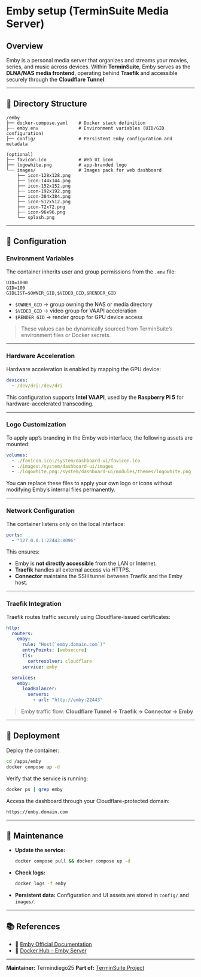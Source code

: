 # Emby setup (TerminSuite Media Server)

## Overview

Emby is a personal media server that organizes and streams your movies, series, and music across devices.
Within **TerminSuite**, Emby serves as the **DLNA/NAS media frontend**, operating behind **Traefik** and accessible securely through the **Cloudflare Tunnel**.

---

## 📁 Directory Structure

```
/emby
├── docker-compose.yaml    # Docker stack definition
├── emby.env               # Environment variables (UID/GID configuration)
├── config/                # Persistent Emby configuration and metadata

(optional)
├── favicon.ico            # Web UI icon
├── logowhite.png          # app-branded logo
└── images/                # Images pack for web dashboard
    ├── icon-128x128.png
    ├── icon-144x144.png
    ├── icon-152x152.png
    ├── icon-192x192.png
    ├── icon-384x384.png
    ├── icon-512x512.png
    ├── icon-72x72.png
    ├── icon-96x96.png
    └── splash.png
```

---

## 🔧 Configuration

### Environment Variables

The container inherits user and group permissions from the `.env` file:

```env
UID=1000
GID=100
GIDLIST=$OWNER_GID,$VIDEO_GID,$RENDER_GID
```

* `$OWNER_GID` → group owning the NAS or media directory
* `$VIDEO_GID` → video group for VAAPI acceleration
* `$RENDER_GID` → render group for GPU device access

> These values can be dynamically sourced from TerminSuite’s environment files or Docker secrets.

---

### Hardware Acceleration

Hardware acceleration is enabled by mapping the GPU device:

```yaml
devices:
  - /dev/dri:/dev/dri
```

This configuration supports **Intel VAAPI**, used by the **Raspberry Pi 5** for hardware-accelerated transcoding.

---

### Logo Customization

To apply app’s branding in the Emby web interface, the following assets are mounted:

```yaml
volumes:
  - ./favicon.ico:/system/dashboard-ui/favicon.ico
  - ./images:/system/dashboard-ui/images
  - ./logowhite.png:/system/dashboard-ui/modules/themes/logowhite.png
```

You can replace these files to apply your own logo or icons without modifying Emby’s internal files permanently.

---

### Network Configuration

The container listens only on the local interface:

```yaml
ports:
  - "127.0.0.1:22443:8096"
```

This ensures:

* Emby is **not directly accessible** from the LAN or Internet.
* **Traefik** handles all external access via HTTPS.
* **Connector** maintains the SSH tunnel between Traefik and the Emby host.

---

### Traefik Integration

Traefik routes traffic securely using Cloudflare-issued certificates:

```yaml
http:
  routers:
    emby:
      rule: "Host(`emby.domain.com`)"
      entryPoints: [websecure]
      tls:
        certresolver: cloudflare
      service: emby

  services:
    emby:
      loadBalancer:
        servers:
          - url: "http://emby:22443"
```

> Emby traffic flow:
> **Cloudflare Tunnel → Traefik → Connector → Emby**

---

## 🚀 Deployment

Deploy the container:

```bash
cd /apps/emby
docker compose up -d
```

Verify that the service is running:

```bash
docker ps | grep emby
```

Access the dashboard through your Cloudflare-protected domain:

```
https://emby.domain.com
```

---

## 🧰 Maintenance

* **Update the service:**

  ```bash
  docker compose pull && docker compose up -d
  ```

* **Check logs:**

  ```bash
  docker logs -f emby
  ```

* **Persistent data:**
  Configuration and UI assets are stored in `config/` and `images/`.

---

## 📚 References

* 🔗 [Emby Official Documentation](https://emby.media/support/articles/Home.html)
* 🔗 [Docker Hub – Emby Server](https://hub.docker.com/r/emby/embyserver/)

---

**Maintainer:** Termindiego25
**Part of:** [TerminSuite Project](https://github.com/Termindiego25/terminsuite)
